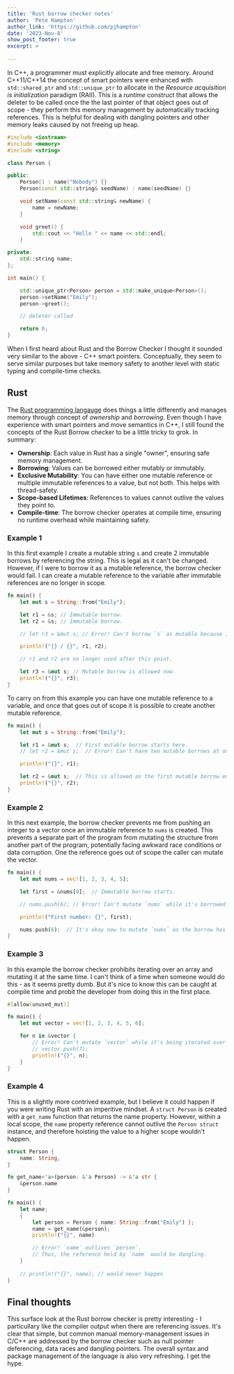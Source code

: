 ```yaml
---
title: 'Rust borrow checker notes'
author: 'Pete Hampton'
author_link: 'https://github.com/pjhampton'
date: '2023-Nov-8'
show_post_footer: true
excerpt: >
  
---
```


In C++, a programmer must explicitly allocate and free memory. Around C++11/C++14 the concept of smart pointers were enhanced with `std::shared_ptr` and `std::unique_ptr` to allocate in the _Resource acquisition is initialization_ paradigm (RAII). This is a *runtime* construct that allows the deleter to be called once the the last pointer of that object goes out of scope - they perform this memory management by automatically tracking references. This is helpful for dealing with dangling pointers and other memory leaks caused by not freeing up heap. 

```cpp
#include <iostream>
#include <memory>
#include <string>

class Person {

public:
    Person() : name("Nobody") {}
    Person(const std::string& seedName) : name(seedName) {}

    void setName(const std::string& newName) {
        name = newName;
    }

    void greet() {
        std::cout << "Hello " << name << std::endl;
    }

private:
    std::string name;
};
```


```cpp
int main() {

    std::unique_ptr<Person> person = std::make_unique<Person>();
    person->setName("Emily");
    person->greet();

    // deleter called

    return 0;
}
```

When I first heard about Rust and the Borrow Checker I thought it sounded very similar to the above - C++ smart pointers. Conceptually, they seem to serve similar purposes but take memory safety to another level with static typing and compile-time checks. 

## Rust

The [Rust programming langauge](https://www.rust-lang.org/) does things a little differently and manages memory through concept of _ownership_ and _borrowing_. Even though I have experience with smart pointers and move semantics in C++, I still found the concepts of the Rust Borrow checker to be a little tricky to grok. In summary:

- **Ownership**: Each value in Rust has a single "owner", ensuring safe memory management.
- **Borrowing**: Values can be borrowed either mutably or immutably.
- **Exclusive Mutability**: You can have either one mutable reference or multiple immutable references to a value, but not both. This helps with thread-safety.
- **Scope-based Lifetimes**: References to values cannot outlive the values they point to.
- **Compile-time**: The borrow checker operates at compile time, ensuring no runtime overhead while maintaining safety.

### Example 1

In this first example I create a mutable string `s` and create 2 immutable borrows by referencing the string. This is legal as it can't be changed. However, if I were to borrow it as a mutable reference, the borrow checker would fail. I can create a mutable reference to the variable after immutable references are no longer in scope. 

```rust
fn main() {
    let mut s = String::from("Emily");

    let r1 = &s; // Immutable borrow.
    let r2 = &s; // Immutable borrow.

    // let r3 = &mut s; // Error! Can't borrow `s` as mutable because it's already borrowed as immutable.

    println!("{} / {}", r1, r2);

    // r1 and r2 are no longer used after this point.

    let r3 = &mut s; // Mutable borrow is allowed now.
    println!("{}", r3);
}
```

To carry on from this example you can have one mutable reference to a variable, and once that goes out of scope it is possible to create another mutable reference.

```rust
fn main() {
    let mut s = String::from("Emily");

    let r1 = &mut s;  // First mutable borrow starts here.
    // let r2 = &mut s;  // Error! Can't have two mutable borrows at once.

    println!("{}", r1);

    let r2 = &mut s;  // This is allowed as the first mutable borrow ended.
    println!("{}", r2);
}
```

### Example 2

In this next example, the borrow checker prevents me from pushing an integer to a vector once an immutable reference to `nums` is created. This prevents a separate part of the program from mutating the structure from another part of the program, potentially facing awkward race conditions or data corruption. One the reference goes out of scope the caller can mutate the vector.

```rust
fn main() {
    let mut nums = vec![1, 2, 3, 4, 5];

    let first = &nums[0];  // Immutable borrow starts.

    // nums.push(6); // Error! Can't mutate `nums` while it's borrowed.

    println!("First number: {}", first);

    nums.push(6);  // It's okay now to mutate `nums` as the borrow has ended.
}
```

### Example 3

In this example the borrow checker prohibits iterating over an array and mutating it at the same time. I can't think of a time when someone would do this - as it seems pretty dumb. But it's nice to know this can be caught at compile time and probit the developer from doing this in the first place.

```rust
#[allow(unused_mut)]

fn main() {
    let mut vector = vec![1, 2, 3, 4, 5, 6];

    for n in &vector {
        // Error! Can't mutate `vector` while it's being iterated over immutably.
        // vector.push(7);
        println!("{}", n);
    }
}
```

### Example 4

This is a slightly more contrived example, but I believe it could happen if you were writing Rust with an imperitive mindset. A `struct Person` is created with a `get_name` function that returns the name property. However, within a local scope, the `name` property reference cannot outlive the `Person struct` instance, and therefore hoisting the value to a higher scope wouldn't happen.

```rust
struct Person {
    name: String,
}

fn get_name<'a>(person: &'a Person) -> &'a str {
    &person.name
}

fn main() {
    let name;
    {
        let person = Person { name: String::from("Emily") };
        name = get_name(&person);
        println!("{}", name)

        // Error! `name` outlives `person`. 
        // Thus, the reference held by `name` would be dangling.
    }
    
    // println!("{}", name); // would never happen
}
```

## Final thoughts

This surface look at the Rust borrow checker is pretty interesting - I particullary like the compiler output when there are referencing issues. It's clear that simple, but common manual memory-management issues in C/C++ are addressed by the borrow checker such as null pointer deferencing, data races and dangling pointers. The overall syntax and package management of the language is also very refreshing. I get the hype.
